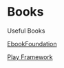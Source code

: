 # Books
Useful Books

[EbookFoundation](https://github.com/EbookFoundation/free-programming-books/blob/master/free-programming-books.md
)

[Play Framework](http://alvinalexander.com/scala/scala-cookbook-play-framework-recipes-pdf-ebook)
